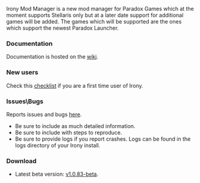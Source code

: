 Irony Mod Manager is a new mod manager for Paradox Games which at the moment supports Stellaris only but at a later date support for additional games will be added. The games which will be supported are the ones which support the newest Paradox Launcher.

### Documentation
Documentation is hosted on the [wiki](https://github.com/bcssov/IronyModManager/wiki).

### New users
Check this [checklist](https://github.com/bcssov/IronyModManager/wiki/New-User-Checklist) if you are a first time user of Irony.

### Issues\Bugs
Reports issues and bugs [here](https://github.com/bcssov/IronyModManager/issues). 
* Be sure to include as much detailed information.
* Be sure to include with steps to reproduce.
* Be sure to provide logs if you report crashes. Logs can be found in the logs directory of your Irony install.

### Download
* Latest beta version: [v1.0.83-beta](https://github.com/bcssov/IronyModManager/releases/tag/v1.0.83-beta).
